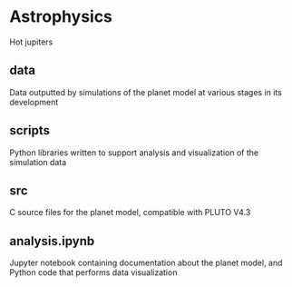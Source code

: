 # Astrophysics
Hot jupiters

## data
Data outputted by simulations of the planet model at various stages in its development

## scripts
Python libraries written to support analysis and visualization of the simulation data

## src
C source files for the planet model, compatible with PLUTO V4.3

## analysis.ipynb
Jupyter notebook containing documentation about the planet model, and Python code that performs data visualization
